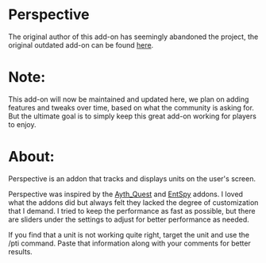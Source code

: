 Perspective
===========

The original author of this add-on has seemingly abandoned the project, the original outdated add-on can be found [here](http://www.curse.com/ws-addons/wildstar/222046-perspective).

# Note:
This add-on will now be maintained and updated here, we plan on adding features and tweaks over time, based on what the community is asking for. But the ultimate goal is to simply keep this great add-on working for players to enjoy.

# About:

Perspective is an addon that tracks and displays units on the user's screen.

Perspective was inspired by the [Ayth_Quest](http://www.curse.com/ws-addons/wildstar/220588-ayth_quest) and [EntSpy](http://www.curse.com/ws-addons/wildstar/221350-entspy) addons. I loved what the addons did but always felt they lacked the degree of customization that I demand.  I tried to keep the performance as fast as possible, but there are sliders under the settings to adjust for better performance as needed.

If you find that a unit is not working quite right, target the unit and use the /pti command.  Paste that information along with your comments for better results.